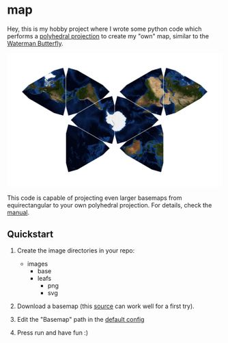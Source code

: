 # map

Hey, this is my hobby project where I wrote some python code which performs a [polyhedral projection](https://en.wikipedia.org/wiki/Polyhedral_map_projection) to create my "own" map, similar to the [Waterman Butterfly](https://en.wikipedia.org/wiki/Waterman_butterfly_projection).

![butterfly](./doc/content/layout.png)


This code is capable of projecting even larger basemaps from equirectangular to your own polyhedral projection. For details, check the [manual](./doc/maunual.md).

## Quickstart

1. Create the image directories in your repo:

    * images
        * base
        * leafs
            * png
            * svg

2. Download a basemap (this [source](https://visibleearth.nasa.gov/collection/1484/blue-marble) can work well for a first try).

3. Edit the "Basemap" path in the [default config](./configs/quick.yaml)

4. Press run and have fun :)